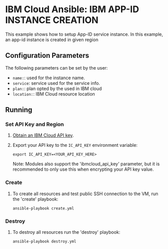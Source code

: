 # IBM Cloud Ansible: IBM APP-ID INSTANCE CREATION

This example shows how to setup App-ID service instance.
In this example, an app-id instance is created in given region

## Configuration Parameters

The following parameters can be set by the user:

* `name:`: used for the instance name.
* `service`: service used for the service info.
* `plan:`: plan opted by the used in IBM cloud
* `location:`: IBM Cloud resource location

## Running

### Set API Key and Region

1. [Obtain an IBM Cloud API key].

2. Export your API key to the `IC_API_KEY` environment variable:

    ```
    export IC_API_KEY=<YOUR_API_KEY_HERE>
    ```

    Note: Modules also support the 'ibmcloud_api_key' parameter, but it is
    recommended to only use this when encrypting your API key value.

### Create

1. To create all resources and test public SSH connection to the VM, run the
   'create' playbook:

    ```
    ansible-playbook create.yml
    ```

### Destroy

1. To destroy all resources run the 'destroy' playbook:

    ```
    ansible-playbook destroy.yml
    ```
[Obtain an IBM Cloud API key]:https://cloud.ibm.com/docs/iam?topic=iam-userapikey
